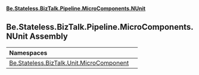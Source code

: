 #### [Be.Stateless.BizTalk.Pipeline.MicroComponents.NUnit](README.md 'README')

## Be.Stateless.BizTalk.Pipeline.MicroComponents.NUnit Assembly

| Namespaces | |
| :--- | :--- |
| [Be.Stateless.BizTalk.Unit.MicroComponent](Be.Stateless.BizTalk.Unit.MicroComponent.md 'Be.Stateless.BizTalk.Unit.MicroComponent') | |
